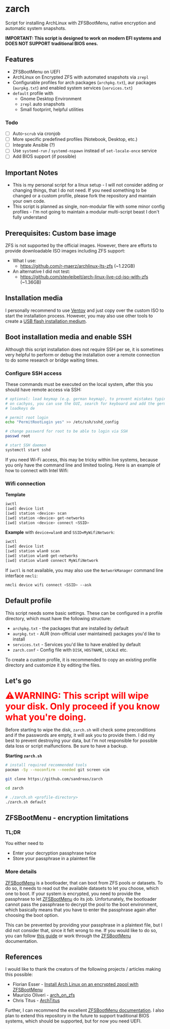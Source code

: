# zarch


<!-- 
pacman -Qqme > installs.txt 
Todo: https://github.com/PolkaMaPhone/cachyos-zfs-setup/blob/a9ee9dc8eb8dfe4e1be902d28a05cc6b415f0d6e/system-scripts/zbm-setup.sh#L211
-->

Script for installing ArchLinux with ZFSBootMenu, native encryption and automatic system snapshots.

**IMPORTANT: This script is designed to work on modern EFI systems and DOES NOT SUPPORT traditional BIOS ones.**

## Features

- ZFSBootMenu on UEFI
- ArchLinux on Encrypted ZFS with automated snapshots via `zrepl`
- Configurable profiles for arch packages (`archpkg.txt`), aur packages (`aurpkg.txt`) and enabled system services (`services.txt`)
- `default` profile with
  - Gnome Desktop Environment
  - `zrepl` auto snapshots
  - Small footprint, helpful utilities

### Todo
- [ ] Auto-`scrub` via cronjob
- [ ] More specific predefined profiles (Notebook, Desktop, etc.)
- [ ] Integrate Ansible (?)
- [ ] Use `systemd-run` / `systemd-nspawn` instead of `set-locale-once` service
- [ ] Add BIOS support (if possible)

## Important Notes

- This is my personal script for a linux setup - I will not consider adding or changing things, that I do not need. If you need something to be changed or a custom profile, please fork the repository and maintain your own code.
- This script is planned as single, non-modular file with some minor config profiles - I'm not going to maintain a modular multi-script beast I don't fully understand

## Prerequisites: Custom base image

ZFS is not supported by the official images. However, there are efforts to provide downloadable ISO images including ZFS support:

- What I use:
  - https://github.com/r-maerz/archlinux-lts-zfs (~1.22GB)
- An alternative I did not test:
  - https://github.com/stevleibelt/arch-linux-live-cd-iso-with-zfs (~1.36GB)


## Installation media

I personally recommend to use [Ventoy] and just copy over the custom ISO to start the installation process. However, you may also use other tools to create a [USB flash installation medium]. 

## Boot installation media and enable SSH

Although this script installation does not require SSH per se, it is sometimes very helpful to perform or debug the installation over a remote connection to do some research or bridge waiting times. 

### Configure SSH access

These commands must be executed on the local system, after this you should have remote access via SSH:
```bash
# optional: load keymap (e.g. german keymap), to prevent mistakes typing the password
# on cachyos, you can use the GUI, search for keyboard and add the german layout via mouse
# loadkeys de

# permit root login
echo "PermitRootLogin yes" >> /etc/ssh/sshd_config

# change password for root to be able to login via SSH
passwd root

# start SSH daemon
systemctl start sshd
```

If you need Wi-Fi access, this may be tricky within live systems, because you only have the command line and limited tooling. Here is an example of how to connect with Intel Wifi:

### Wifi connection

**Template**
```bash
iwctl
[iwd] device list
[iwd] station <device> scan
[iwd] station <device> get-networks
[iwd] station <device> connect <SSID>
```

**Example** with `device=wlan0` and `SSID=MyWifiNetwork`:
```bash
iwctl
[iwd] device list
[iwd] station wlan0 scan
[iwd] station wlan0 get-networks
[iwd] station wlan0 connect MyWifiNetwork
```

If `iwctl` is not available, you may also use the `NetworkManager` command line interface `nmcli`:

```bash
nmcli device wifi connect <SSID> --ask
```

## Default profile

This script needs some basic settings. These can be configured in a profile directory, which must have the following structure:

- `archpkg.txt` - the packages that are installed by default
- `aurpkg.txt` - AUR (non-official user maintained) packages you'd like to install
- `services.txt` - Services you'd like to have enabled by default
- `zarch.conf` - Config file with `DISK`, `HOSTNAME`, `LOCALE` etc.

To create a custom profile, it is recommended to copy an existing profile directory and customize it by editing the files.

## Let's go

<span style="color:red;font-size:2em;">**⚠️WARNING: This script will wipe your disk. Only proceed if you know what you're doing.**</span>

Before starting to wipe the disk, `zarch.sh` will check some preconditions and if the passwords are empty, it will ask you to provide them. I did my best to prevent destroying your data, but I'm not responsible for possible data loss or script malfunctions. Be sure to have a backup.

**Starting `zarch.sh`**

```bash
# install required recommended tools
pacman -Sy --noconfirm --needed git screen vim

git clone https://github.com/sandreas/zarch

cd zarch

# ./zarch.sh <profile-directory>
./zarch.sh default
```

## ZFSBootMenu - encryption limitations

### TL;DR

You either need to

- Enter your decryption passphrase twice
- Store your passphrase in a plaintext file

### More details

[ZFSBootMenu] is a bootloader, that can boot from ZFS pools or datasets. To do so, it needs to read out the available datasets to let you choose, which one to boot. If your system is encrypted, you need to provide the passphrase to let [ZFSBootMenu] do its job. Unfortunately, the bootloader cannot pass the passphrase to decrypt the pool to the boot environment, which basically means that you have to enter the passphrase again after choosing the boot option.

This can be prevented by providing your passphrase in a plaintext file, but I did not consider that, since it felt wrong to me. If you would like to do so, you can follow [this guide](https://web.archive.org/web/20250228214144/https://florianesser.ch/posts/20220714-arch-install-zbm/) or work through the [ZFSBootMenu] documentation.



## References

I would like to thank the creators of the following projects / articles making this possible:

- Florian Esser - [Install Arch Linux on an encrypted zpool with ZFSBootMenu]
- Maurizio Oliveri - [arch_on_zfs]
- Chris Titus - [ArchTitus]

Further, I can recommend the excellent [ZFSBootMenu documentation]. I also plan to extend this repository in the future to support traditional BIOS systems, which should be supported, but for now you need UEFI.


[Ventoy]: https://www.ventoy.net/en/index.html
[USB flash installation medium]: https://wiki.archlinux.org/title/USB_flash_installation_medium
[ZFSBootMenu]: https://docs.zfsbootmenu.org

[ArchTitus]: https://github.com/ChrisTitusTech/ArchTitus/
[Install Arch Linux on an encrypted zpool with ZFSBootMenu]: https://web.archive.org/web/20250228214144/https://florianesser.ch/posts/20220714-arch-install-zbm/
[arch_on_zfs]: https://gist.github.com/Soulsuke/6a7d1f09f7fef968a2f32e0ff32a5c4c

[ZFSBootMenu documentation]: https://docs.zfsbootmenu.org/
[rEFInd integration]: https://docs.zfsbootmenu.org/en/v3.0.x/general/uefi-booting.html#id2